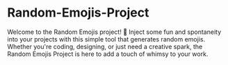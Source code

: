 # Random-Emojis-Project
Welcome to the Random Emojis project! 🎉  Inject some fun and spontaneity into your projects with this simple tool that generates random emojis. Whether you're coding, designing, or just need a creative spark, the Random Emojis Project is here to add a touch of whimsy to your work.
